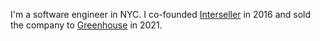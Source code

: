 I'm a software engineer in NYC. I co-founded [Interseller](https://interseller.io) in 2016 and sold the company to [Greenhouse](https://greenhouse.com) in 2021.
